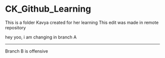 # CK_Github_Learning
This is a folder Kavya created for her learning
This edit was made in remote repository

hey yoo, i am changing in branch A

--------------

Branch B is offensive